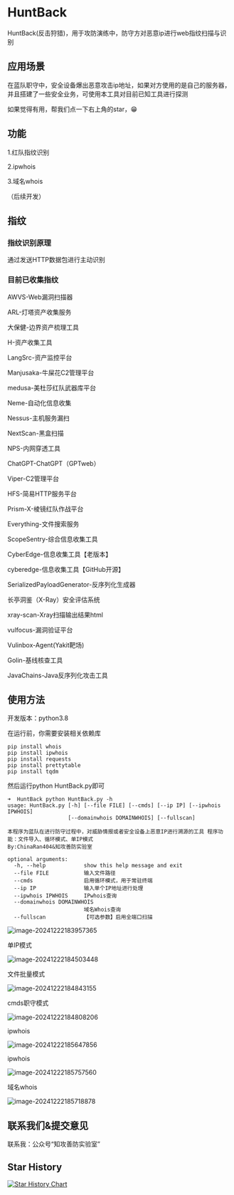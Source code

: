 # HuntBack

HuntBack(反击狩猎)，用于攻防演练中，防守方对恶意ip进行web指纹扫描与识别

## 应用场景
在蓝队职守中，安全设备爆出恶意攻击ip地址，如果对方使用的是自己的服务器，并且搭建了一些安全业务，可使用本工具对目前已知工具进行探测

如果觉得有用，帮我们点一下右上角的star，😁


## 功能

1.红队指纹识别

2.ipwhois

3.域名whois

（后续开发）



## 指纹

### 指纹识别原理

通过发送HTTP数据包进行主动识别

### 目前已收集指纹

AWVS-Web漏洞扫描器

ARL-灯塔资产收集服务

大保健-边界资产梳理工具

H-资产收集工具

LangSrc-资产监控平台

Manjusaka-牛屎花C2管理平台

medusa-美杜莎红队武器库平台

Neme-自动化信息收集

Nessus-主机服务漏扫

NextScan-黑盒扫描

NPS-内网穿透工具

ChatGPT-ChatGPT（GPTweb）

Viper-C2管理平台

HFS-简易HTTP服务平台

Prism-X-棱镜红队作战平台

Everything-文件搜索服务

ScopeSentry-综合信息收集工具

CyberEdge-信息收集工具【老版本】

cyberedge-信息收集工具【GitHub开源】

SerializedPayloadGenerator-反序列化生成器

长亭洞鉴（X-Ray）安全评估系统

xray-scan-Xray扫描输出结果html

vulfocus-漏洞验证平台

Vulinbox-Agent(Yakit靶场)

Golin-基线核查工具

JavaChains-Java反序列化攻击工具

## 使用方法

开发版本：python3.8

在运行前，你需要安装相关依赖库

```pip
pip install whois
pip install ipwhois
pip install requests
pip install prettytable
pip install tqdm
```



然后运行python HuntBack.py即可



```shell
➜  HuntBack python HuntBack.py -h
usage: HuntBack.py [-h] [--file FILE] [--cmds] [--ip IP] [--ipwhois IPWHOIS]
                   [--domainwhois DOMAINWHOIS] [--fullscan]

本程序为蓝队在进行防守过程中，对威胁情报或者安全设备上恶意IP进行溯源的工具 程序功能：文件导入、循环模式、单IP模式
By:ChinaRan404&知攻善防实验室

optional arguments:
  -h, --help            show this help message and exit
  --file FILE           输入文件路径
  --cmds                启用循环模式，用于常驻终端
  --ip IP               输入单个IP地址进行处理
  --ipwhois IPWHOIS     IPwhois查询
  --domainwhois DOMAINWHOIS
                        域名Whois查询
  --fullscan            【可选参数】启用全端口扫描
```





![image-20241222183957365](./assets/image-20241222183957365.png)



单IP模式

![image-20241222184503448](./assets/image-20241222184503448.png)

文件批量模式

![image-20241222184843155](./assets/image-20241222184843155.png)



cmds职守模式

![image-20241222184808206](./assets/image-20241222184808206.png)

ipwhois

![image-20241222185647856](./assets/image-20241222185647856.png)



ipwhois

![image-20241222185757560](./assets/image-20241222185757560.png)



域名whois

![image-20241222185718878](./assets/image-20241222185718878.png)



## 联系我们&提交意见

联系我：公众号“知攻善防实验室”

## Star History

[![Star History Chart](https://api.star-history.com/svg?repos=ChinaRan0/HuntBack&type=Date)](https://star-history.com/#ChinaRan0/HuntBack&Date)
